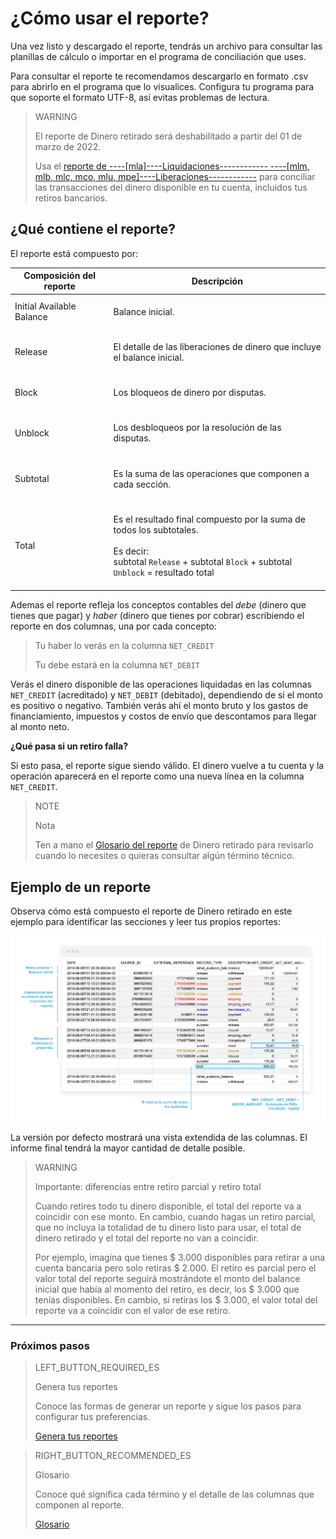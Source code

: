 
# ¿Cómo usar el reporte?



Una vez listo y descargado el reporte, tendrás un archivo para consultar las planillas de cálculo o importar en el programa de conciliación que uses.

Para consultar el reporte te recomendamos descargarlo en formato .csv para abrirlo en el programa que lo visualices. Configura tu programa para que soporte el formato UTF-8, así evitas problemas de lectura.

> WARNING
>
> El reporte de Dinero retirado será deshabilitado a partir del 01 de marzo de 2022.
>
> Usa el [reporte de ----[mla]----Liquidaciones------------ ----[mlm, mlb, mlc, mco, mlu, mpe]----Liberaciones------------](https://www.mercadopago[FAKER][URL][DOMAIN]/developers/es/guides/manage-account/reports/released-money/introduction) para conciliar las transacciones del dinero disponible en tu cuenta, incluidos tus retiros bancarios.

## ¿Qué contiene el reporte?

El reporte está compuesto por:

| Composición del reporte | Descripción |
| --- | --- |
| Initial Available Balance |<br/> Balance inicial.<br/><br/>|
| Release |<br/> El detalle de las liberaciones de dinero que incluye el balance inicial.<br/><br/> |
| Block | <br/>Los bloqueos de dinero por disputas.<br/><br/> |
| Unblock |<br/> Los desbloqueos por la resolución de las disputas.<br/><br/>|
| Subtotal | <br/>Es la suma de las operaciones que componen a cada sección.<br/><br/>|
| Total| <br/> Es el resultado final compuesto por la suma de todos los subtotales. <br/><br/>Es decir:<br/> subtotal `Release` + subtotal `Block` + subtotal `Unblock` = resultado total<br/><br/> |


Ademas el reporte refleja los conceptos contables del *debe* (dinero que tienes que pagar) y *haber* (dinero que tienes por cobrar) escribiendo el reporte en dos columnas, una por cada concepto:  

> Tu haber lo verás en la columna `NET_CREDIT`
>
> Tu debe estará en la columna `NET_DEBIT`

Verás el dinero disponible de las operaciones liquidadas en las columnas `NET_CREDIT` (acreditado) y `NET_DEBIT` (debitado), dependiendo de si el monto es positivo o negativo. También verás ahí el monto bruto y los gastos de financiamiento, impuestos y costos de envío que descontamos para llegar al monto neto.

**¿Qué pasa si un retiro falla?**

Si esto pasa, el reporte sigue siendo válido. El dinero vuelve a tu cuenta y la operación aparecerá en el reporte como una nueva línea en la columna `NET_CREDIT`.


> NOTE
>
> Nota
>
> Ten a mano el [Glosario del reporte](https://www.mercadopago[FAKER][URL][DOMAIN]/developers/es/guides/manage-account/reports/available-money/glossary) de Dinero retirado para revisarlo cuando lo necesites o quieras consultar algún término técnico.

## Ejemplo de un reporte

Observa cómo está compuesto el reporte de Dinero retirado en este ejemplo para identificar las secciones y leer tus propios reportes:

![Reporte de Dinero retirado Ejemplos Mercado Pago](/images/manage-account/reports/examples-es.png)

La versión por defecto mostrará una vista extendida de las columnas. El informe final tendrá la mayor cantidad de detalle posible.

> WARNING
>
> Importante: diferencias entre retiro parcial y retiro total
>
> Cuando retires todo tu dinero disponible, el total del reporte va a coincidir con ese monto. En cambio, cuando hagas un retiro parcial, que no incluya la totalidad de tu dinero listo para usar, el total de dinero retirado y el total del reporte no van a coincidir. 
>
>Por ejemplo, imagina que tienes $ 3.000 disponibles para retirar a una cuenta bancaria pero solo retiras $ 2.000. El retiro es parcial pero el valor total del reporte seguirá mostrándote el monto del balance inicial que había al momento del retiro, es decir, los $ 3.000 que tenías disponibles. En cambio, si retiras los $ 3.000, el valor total del reporte va a coincidir con el valor de ese retiro.

<hr/>

### Próximos pasos

> LEFT_BUTTON_REQUIRED_ES
>
> Genera tus reportes
>
> Conoce las formas de generar un reporte y sigue los pasos para configurar tus preferencias.
>
> [Genera tus reportes](https://www.mercadopago[FAKER][URL][DOMAIN]/developers/es/guides/manage-account/reports/available-money/generate)

> RIGHT_BUTTON_RECOMMENDED_ES
>
> Glosario
>
> Conoce qué significa cada término y el detalle de las columnas que componen al reporte.
>
> [Glosario](https://www.mercadopago[FAKER][URL][DOMAIN]/developers/es/guides/manage-account/reports/available-money/glossary)
